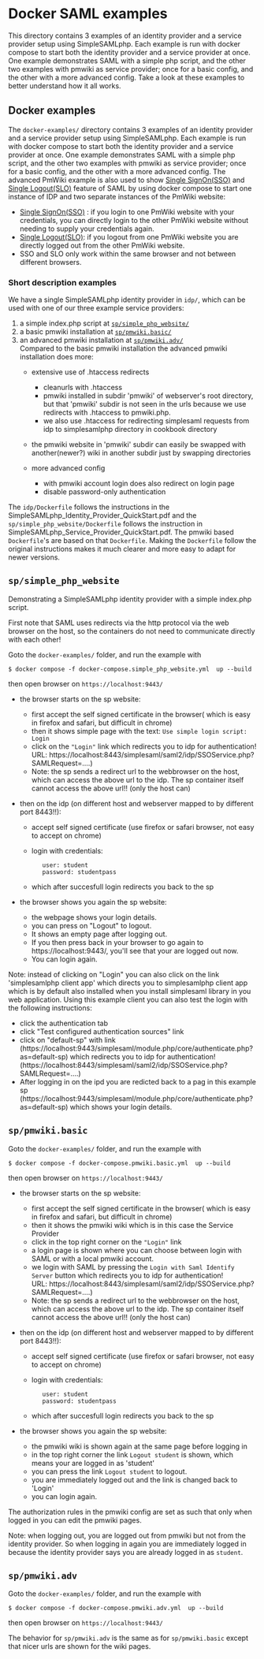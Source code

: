 # Docker SAML examples 
  
This directory contains 3 examples of an identity provider and a service provider setup using SimpleSAMLphp. Each example is run with docker compose to start both the identity provider and a service provider at once. One example demonstrates SAML with a simple php script, and the other two examples with pmwiki as service provider; once for a basic config, and the other with a more advanced config. Take a look at these examples to better understand how it all works. 

## Docker examples
 The ```docker-examples/``` directory contains 3 examples of an identity provider and a service provider setup using SimpleSAMLphp. Each example is run with docker compose to start both the identity provider and a service provider at once. One example demonstrates SAML with a simple php script, and the other two examples with pmwiki as service provider; once for a basic config, and the other with a more advanced config. The advanced PmWiki example is also used to show [Single SignOn(SSO)](https://en.wikipedia.org/wiki/Single_sign-on) and [Single Logout(SLO)](https://techdocs.broadcom.com/us/en/symantec-security-software/identity-security/siteminder/12-7/configuring/partnership-federation/logging-out-of-user-sessions/single-logout-overview-saml-2-0.html) feature of SAML by using docker compose to start one instance of IDP and two separate instances of the PmWiki website:

* [Single SignOn(SSO)](https://en.wikipedia.org/wiki/Single_sign-on) : if you login to one PmWiki website with your credentials, you can directly login to the other PmWiki website without needing to supply your credentials again.
* [Single Logout(SLO)](https://techdocs.broadcom.com/us/en/symantec-security-software/identity-security/siteminder/12-7/configuring/partnership-federation/logging-out-of-user-sessions/single-logout-overview-saml-2-0.html): if you logout from one PmWiki website you are directly logged out from the other PmWiki website. 
* SSO and SLO only work within the same browser and not between different browsers.


### Short description examples 

We have a single SimpleSAMLphp identity provider in `idp/`, which can be used with one of our three example service providers:

1.  a simple index.php script at [`sp/simple_php_website/`](#spsimple_php_website) 
2.  a basic pmwiki installation  at [`sp/pmwiki.basic/`](#sppmwikibasic)    
3.  an advanced pmwiki installation at [`sp/pmwiki.adv/`](#sppmwikiadv)<br> Compared to the basic pmwiki installation the advanced pmwiki installation does more:   
     * extensive use of .htaccess redirects
     
        - cleanurls with .htaccess
        - pmwiki installed in subdir 'pmwiki' of webserver's root directory, but that 'pmwiki' subdir is not seen in the urls
          because we use redirects with .htaccess to pmwiki.php.  
        - we also use .htaccess for redirecting simplesaml requests from idp  to simplesamlphp directory in cookbook directory
     * the pmwiki website in 'pmwiki' subdir can easily be swapped with another(newer?) wiki in another subdir 
       just by swapping directories  
     * more advanced config
        - with pmwiki account login does also redirect on login page
        - disable password-only authentication 

The `idp/Dockerfile` follows the instructions in the SimpleSAMLphp_Identity_Provider_QuickStart.pdf and the `sp/simple_php_website/Dockerfile` follows the instruction in SimpleSAMLphp_Service_Provider_QuickStart.pdf. The pmwiki based `Dockerfile`'s are based on that `Dockerfile`. Making the `Dockerfile` follow the original instructions makes it much clearer and more easy to adapt for newer versions.

## `sp/simple_php_website`

Demonstrating a SimpleSAMLphp identity provider with a simple index.php script.

First note that SAML uses redirects via the http protocol via the web browser on the host,
so the containers do not need to communicate directly with each other!
  
Goto the `docker-examples/` folder, and run the example with
   
    $ docker compose -f docker-compose.simple_php_website.yml  up --build

then open browser on `https://localhost:9443/` 

* the browser starts on the sp website: 
  * first accept the self signed certificate in the browser( which is easy in firefox and safari, but difficult in chrome)
  * then it shows simple page with the text: `Use simple login script: Login`
  * click on the `"Login"` link which redirects you to idp for authentication!<br>URL: https://localhost:8443/simplesaml/saml2/idp/SSOService.php?SAMLRequest=....)
  * Note: the sp sends a redirect url to the webbrowser on the host, which can access the above url to the idp. The sp container itself cannot access the above url!! (only the host can)

* then on the idp (on different host and webserver mapped to by different port 8443!!):
   * accept self signed certificate  (use firefox or safari browser, not easy to accept on chrome)     
   * login with credentials: 
   
            user: student
            password: studentpass
    
   * which after succesfull login redirects you back to the sp

* the browser shows you again the sp website:   
   * the webpage shows your login details.
   * you can press on "Logout" to logout. 
   * It shows an empty page after logging out. 
   * If you then press back in your browser to go again to https://localhost:9443/, you'll see that your are logged out now. 
   * You can login again.
          
          
Note: instead of clicking on "Login" you can also click on the link 'simplesamlphp client app' which directs you to simplesamlphp client app which is by default also installed when you install simplesaml library in you web application. Using this example client you can also test the login with the following instructions:   
         
* click the authentication tab
* click "Test configured authentication sources" link
* click on "default-sp" with link (https://localhost:9443/simplesaml/module.php/core/authenticate.php?as=default-sp) which redirects you to idp for authentication! (https://localhost:8443/simplesaml/saml2/idp/SSOService.php?SAMLRequest=....)
* After logging in on the ipd you are redicted back to a pag in this example sp (https://localhost:9443/simplesaml/module.php/core/authenticate.php?as=default-sp) which shows your login details.

## `sp/pmwiki.basic`

Goto the `docker-examples/` folder, and run the example with
   
    $ docker compose -f docker-compose.pmwiki.basic.yml  up --build

then open browser on `https://localhost:9443/` 

* the browser starts on the sp website: 
  * first accept the self signed certificate in the browser( which is easy in firefox and safari, but difficult in chrome)
  * then it shows the pmwiki wiki which is in this case the Service Provider
  * click in the top right corner on the `"Login"` link 
  * a login page is shown where you can choose between login with SAML or with a local pmwiki account. 
  * we login with SAML by pressing the `Login with Saml Identify Server` button which redirects you to idp for authentication!<br>URL: https://localhost:8443/simplesaml/saml2/idp/SSOService.php?SAMLRequest=....)
  * Note: the sp sends a redirect url to the webbrowser on the host, which can access the above url to the idp. The sp container itself cannot access the above url!! (only the host can)

* then on the idp (on different host and webserver mapped to by different port 8443!!):
   * accept self signed certificate  (use firefox or safari browser, not easy to accept on chrome)     
   * login with credentials: 
   
            user: student
            password: studentpass
    
   * which after succesfull login redirects you back to the sp

* the browser shows you again the sp website:   
   * the pmwiki wiki is shown again at the same page before logging in
   * in the top right corner the link `Logout student` is shown, which means your are logged in as 'student'
   * you can press the link `Logout student` to logout. 
   * you are immediately logged out and the link is changed back to 'Login'  
   * you can login again.

The authorization rules in the pmwiki config are set as such that only when logged in you can edit the pmwiki pages.   

Note: when logging out, you are logged out from pmwiki but not from the identity provider.
So when logging in again you are immediately logged in because the identity provider says you are already logged in as `student`.

## `sp/pmwiki.adv`

Goto the `docker-examples/` folder, and run the example with
   
    $ docker compose -f docker-compose.pmwiki.adv.yml  up --build

then open browser on `https://localhost:9443/`

The behavior for `sp/pmwiki.adv` is the same as for `sp/pmwiki.basic` except that nicer urls are shown for the wiki pages.
